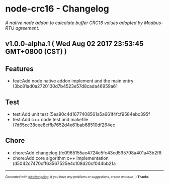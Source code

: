 # node-crc16 - Changelog

_A native node addon to calcalate buffer CRC16 values adopted by Modbus-RTU agreement._

## v1.0.0-alpha.1  ( Wed Aug 02 2017 23:53:45 GMT+0800 (CST) )


## Features
  - feat:Add node native addon implement and the main entry (3bc81ad0a2720130d7b4523e57d8cada46959a61



## Test
  - test:Add unit test (5ea90c4d1677408561a5a661f4fcf9584ebc395f
  - test:Add c++ code test and makefile (7d65cc38cee8cffb7652d4e61bab68510df264ec



## Chore
  - chore:Add changelog (fc0965155ae4724e5fc43cd595798a401a43b2f8
  - chore:Add core algorithm c++ implementation (d5042c7470cff63567525e4c108d20cf044bb21a




---
<sub><sup>*Generated with [git-changelog](https://github.com/rafinskipg/git-changelog). If you have any problems or suggestions, create an issue.* :) **Thanks** </sub></sup>

